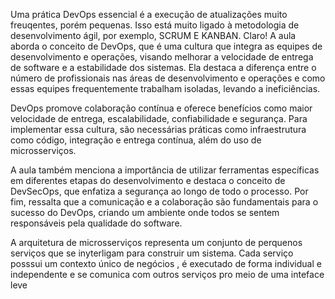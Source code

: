 Uma prática DevOps essencial é a execução de atualizações muito freuqentes, porém pequenas. Isso está muito ligado à metodologia de desenvolvimento ágil, por exemplo, SCRUM E KANBAN.
Claro! A aula aborda o conceito de DevOps, que é uma cultura que integra as equipes de desenvolvimento e operações, visando melhorar a velocidade de entrega de software e a estabilidade dos sistemas. Ela destaca a diferença entre o número de profissionais nas áreas de desenvolvimento e operações e como essas equipes frequentemente trabalham isoladas, levando a ineficiências.

DevOps promove colaboração contínua e oferece benefícios como maior velocidade de entrega, escalabilidade, confiabilidade e segurança. Para implementar essa cultura, são necessárias práticas como infraestrutura como código, integração e entrega contínua, além do uso de microsserviços.

A aula também menciona a importância de utilizar ferramentas específicas em diferentes etapas do desenvolvimento e destaca o conceito de DevSecOps, que enfatiza a segurança ao longo de todo o processo. Por fim, ressalta que a comunicação e a colaboração são fundamentais para o sucesso do DevOps, criando um ambiente onde todos se sentem responsáveis pela qualidade do software.

A arquitetura de microsserviços representa um conjunto de perquenos serviços que se inyterligam para construir um sistema. Cada serviço posssui um contexto único de negócios , é executado de forma individual e independente e se comunica com outros serviços pro meio de uma inteface leve